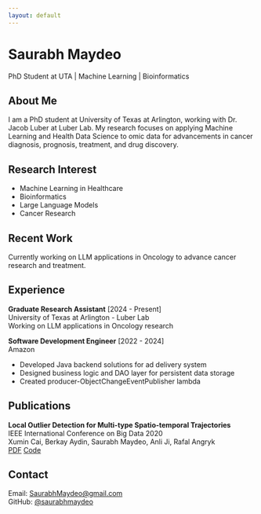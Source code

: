 ```yaml
---
layout: default
---
```


# Saurabh Maydeo
PhD Student at UTA | Machine Learning | Bioinformatics

## About Me

I am a PhD student at University of Texas at Arlington, working with Dr. Jacob Luber at Luber Lab. My research focuses on applying Machine Learning and Health Data Science to omic data for advancements in cancer diagnosis, prognosis, treatment, and drug discovery.

## Research Interest

- Machine Learning in Healthcare
- Bioinformatics
- Large Language Models
- Cancer Research

## Recent Work

Currently working on LLM applications in Oncology to advance cancer research and treatment.

## Experience

**Graduate Research Assistant** [2024 - Present]  
University of Texas at Arlington - Luber Lab  
Working on LLM applications in Oncology research

**Software Development Engineer** [2022 - 2024]  
Amazon  
- Developed Java backend solutions for ad delivery system
- Designed business logic and DAO layer for persistent data storage
- Created producer-ObjectChangeEventPublisher lambda

## Publications

**Local Outlier Detection for Multi-type Spatio-temporal Trajectories**  
IEEE International Conference on Big Data 2020  
Xumin Cai, Berkay Aydin, Saurabh Maydeo, Anli Ji, Rafal Angryk  
[PDF](#) [Code](#)

## Contact

Email: [SaurabhMaydeo@gmail.com](mailto:SaurabhMaydeo@gmail.com)  
GitHub: [@saurabhmaydeo](https://github.com/saurabhmaydeo)